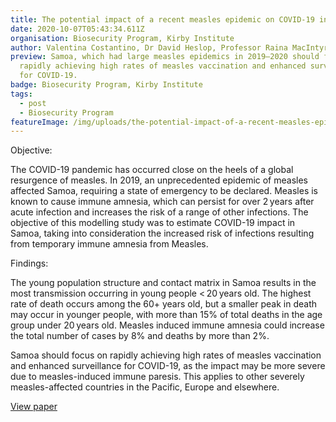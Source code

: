 ```yaml
---
title: The potential impact of a recent measles epidemic on COVID-19 in Samoa
date: 2020-10-07T05:43:34.611Z
organisation: Biosecurity Program, Kirby Institute
author: Valentina Costantino, Dr David Heslop, Professor Raina MacIntyre
preview: Samoa, which had large measles epidemics in 2019–2020 should focus on
  rapidly achieving high rates of measles vaccination and enhanced surveillance
  for COVID-19.
badge: Biosecurity Program, Kirby Institute
tags:
  - post
  - Biosecurity Program
featureImage: /img/uploads/the-potential-impact-of-a-recent-measles-epidemic-on-covid-19-in-samoa.jpeg
---
```

Objective: 

The COVID-19 pandemic has occurred close on the heels of a global resurgence of measles. In 2019, an unprecedented epidemic of measles affected Samoa, requiring a state of emergency to be declared. Measles is known to cause immune amnesia, which can persist for over 2 years after acute infection and increases the risk of a range of other infections. The objective of this modelling study was to estimate COVID-19 impact in Samoa, taking into consideration the increased risk of infections resulting from temporary immune amnesia from Measles.

Findings:

The young population structure and contact matrix in Samoa results in the most transmission occurring in young people < 20 years old. The highest rate of death occurs among the 60+ years old, but a smaller peak in death may occur in younger people, with more than 15% of total deaths in the age group under 20 years old. Measles induced immune amnesia could increase the total number of cases by 8% and deaths by more than 2%.

Samoa should focus on rapidly achieving high rates of measles vaccination and enhanced surveillance for COVID-19, as the impact may be more severe due to measles-induced immune paresis. This applies to other severely measles-affected countries in the Pacific, Europe and elsewhere.

<a href="https://bmcinfectdis.biomedcentral.com/articles/10.1186/s12879-020-05469-7" target="_blank">
View paper
</a>